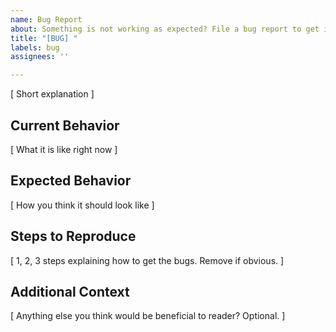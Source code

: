 ```yaml
---
name: Bug Report
about: Something is not working as expected? File a bug report to get it resolved!
title: "[BUG] "
labels: bug
assignees: ''

---
```


[ Short explanation ]

## Current Behavior 
[ What it is like right now ]

## Expected Behavior
[ How you think it should look like ]

## Steps to Reproduce
[ 1, 2, 3 steps explaining how to get the bugs. Remove if obvious. ]

## Additional Context
[ Anything else you think would be beneficial to reader? Optional. ]
